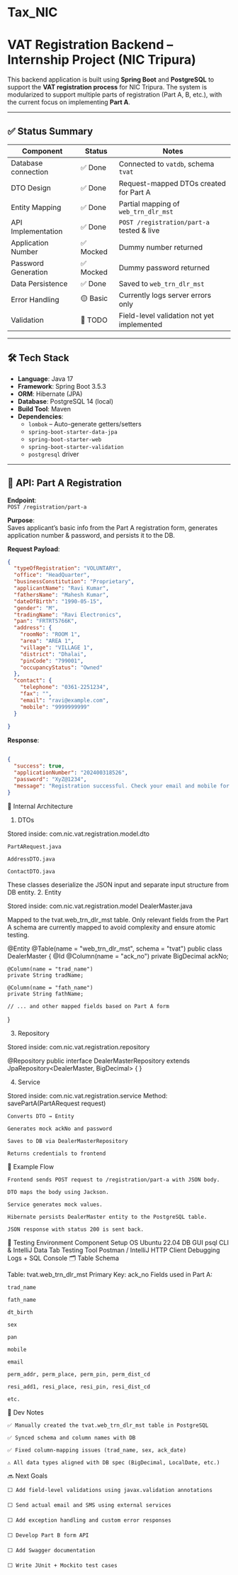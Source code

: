 # Tax_NIC

# VAT Registration Backend – Internship Project (NIC Tripura)

This backend application is built using **Spring Boot** and **PostgreSQL** to support the **VAT registration process** for NIC Tripura. The system is modularized to support multiple parts of registration (Part A, B, etc.), with the current focus on implementing **Part A**.

---

## ✅ Status Summary

| Component             | Status   | Notes                                      |
|----------------------|----------|--------------------------------------------|
| Database connection  | ✅ Done   | Connected to `vatdb`, schema `tvat`        |
| DTO Design           | ✅ Done   | Request-mapped DTOs created for Part A     |
| Entity Mapping       | ✅ Done   | Partial mapping of `web_trn_dlr_mst`       |
| API Implementation   | ✅ Done   | `POST /registration/part-a` tested & live |
| Application Number   | ✅ Mocked | Dummy number returned                      |
| Password Generation  | ✅ Mocked | Dummy password returned                    |
| Data Persistence     | ✅ Done   | Saved to `web_trn_dlr_mst`                 |
| Error Handling       | 🟡 Basic | Currently logs server errors only          |
| Validation           | 🔴 TODO   | Field-level validation not yet implemented |

---

## 🛠️ Tech Stack

- **Language**: Java 17
- **Framework**: Spring Boot 3.5.3
- **ORM**: Hibernate (JPA)
- **Database**: PostgreSQL 14 (local)
- **Build Tool**: Maven
- **Dependencies**:
    - `lombok` – Auto-generate getters/setters
    - `spring-boot-starter-data-jpa`
    - `spring-boot-starter-web`
    - `spring-boot-starter-validation`
    - `postgresql` driver

---

## 📡 API: Part A Registration

**Endpoint**:  
`POST /registration/part-a`

**Purpose**:  
Saves applicant’s basic info from the Part A registration form, generates application number & password, and persists it to the DB.

**Request Payload**:

```json
{
  "typeOfRegistration": "VOLUNTARY",
  "office": "HeadQuarter",
  "businessConstitution": "Proprietary",
  "applicantName": "Ravi Kumar",
  "fathersName": "Mahesh Kumar",
  "dateOfBirth": "1990-05-15",
  "gender": "M",
  "tradingName": "Ravi Electronics",
  "pan": "FRTRT5766K",
  "address": {
    "roomNo": "ROOM 1",
    "area": "AREA 1",
    "village": "VILLAGE 1",
    "district": "Dhalai",
    "pinCode": "799001",
    "occupancyStatus": "Owned"
  },
  "contact": {
    "telephone": "0361-2251234",
    "fax": "",
    "email": "ravi@example.com",
    "mobile": "9999999999"
  }
  
}
```

**Response**:
```json

{
  "success": true,
  "applicationNumber": "202400318526",
  "password": "XyZ@1234",
  "message": "Registration successful. Check your email and mobile for credentials."
}

```


🧱 Internal Architecture
1. DTOs

Stored inside: com.nic.vat.registration.model.dto

    PartARequest.java

    AddressDTO.java

    ContactDTO.java

These classes deserialize the JSON input and separate input structure from DB entity.
2. Entity

Stored inside: com.nic.vat.registration.model
DealerMaster.java

Mapped to the tvat.web_trn_dlr_mst table. Only relevant fields from the Part A schema are currently mapped to avoid complexity and ensure atomic testing.

@Entity
@Table(name = "web_trn_dlr_mst", schema = "tvat")
public class DealerMaster {
    @Id
    @Column(name = "ack_no")
    private BigDecimal ackNo;

    @Column(name = "trad_name")
    private String tradName;

    @Column(name = "fath_name")
    private String fathName;

    // ... and other mapped fields based on Part A form
}

3. Repository

Stored inside: com.nic.vat.registration.repository

@Repository
public interface DealerMasterRepository extends JpaRepository<DealerMaster, BigDecimal> {
}

4. Service

Stored inside: com.nic.vat.registration.service
Method: savePartA(PartARequest request)

    Converts DTO → Entity

    Generates mock ackNo and password

    Saves to DB via DealerMasterRepository

    Returns credentials to frontend

🔄 Example Flow

    Frontend sends POST request to /registration/part-a with JSON body.

    DTO maps the body using Jackson.

    Service generates mock values.

    Hibernate persists DealerMaster entity to the PostgreSQL table.

    JSON response with status 200 is sent back.

🧪 Testing Environment
Component	Setup
OS	Ubuntu 22.04
DB GUI	psql CLI & IntelliJ Data Tab
Testing Tool	Postman / IntelliJ HTTP Client
Debugging	Logs + SQL Console
🗂 Table Schema

Table: tvat.web_trn_dlr_mst
Primary Key: ack_no
Fields used in Part A:

    trad_name

    fath_name

    dt_birth

    sex

    pan

    mobile

    email

    perm_addr, perm_place, perm_pin, perm_dist_cd

    resi_add1, resi_place, resi_pin, resi_dist_cd

    etc.

🧹 Dev Notes

    ✅ Manually created the tvat.web_trn_dlr_mst table in PostgreSQL

    ✅ Synced schema and column names with DB

    ✅ Fixed column-mapping issues (trad_name, sex, ack_date)

    ⚠️ All data types aligned with DB spec (BigDecimal, LocalDate, etc.)

🔜 Next Goals

    ⬜ Add field-level validations using javax.validation annotations

    ⬜ Send actual email and SMS using external services

    ⬜ Add exception handling and custom error responses

    ⬜ Develop Part B form API

    ⬜ Add Swagger documentation

    ⬜ Write JUnit + Mockito test cases
